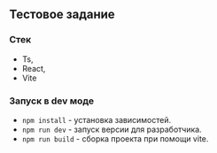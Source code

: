 ## Тестовое задание

### Стек
- Ts,
- React,
- Vite

### Запуск в dev моде
- `npm install` - установка зависимостей.
- `npm run dev` - запуск версии для разработчика.
- `npm run build` - сборка проекта при помощи vite.
